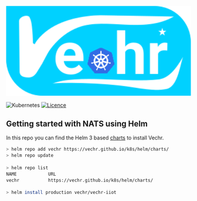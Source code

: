 <img width="2487" alt="Screen Shot 2020-10-12 at 4 59 32 PM" src="https://raw.githubusercontent.com/vechr/k8s/master/images/vechrk8s.svg">
<br>

![Kubernetes](https://img.shields.io/badge/kubernetes-%23326ce5.svg?style=for-the-badge&logo=kubernetes&logoColor=white)
[![Licence](https://img.shields.io/github/license/vechr/k8s?style=for-the-badge)](./LICENSE)


## Getting started with NATS using Helm

In this repo you can find the Helm 3 based [charts](https://github.com/nats-io/k8s/tree/main/helm/charts) to install Vechr.

```sh
> helm repo add vechr https://vechr.github.io/k8s/helm/charts/
> helm repo update

> helm repo list
NAME          	URL 
vechr          	https://vechr.github.io/k8s/helm/charts/

> helm install production vechr/vechr-iiot
```